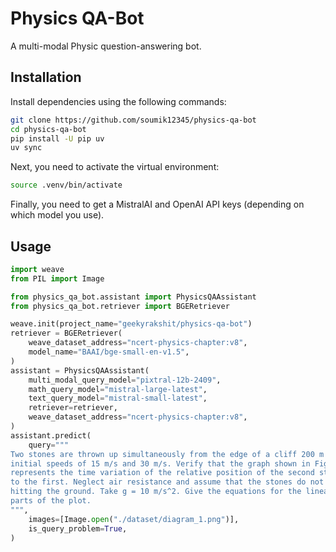 # Physics QA-Bot

A multi-modal Physic question-answering bot.

## Installation

Install dependencies using the following commands:

```bash
git clone https://github.com/soumik12345/physics-qa-bot
cd physics-qa-bot
pip install -U pip uv
uv sync
```

Next, you need to activate the virtual environment:

```bash
source .venv/bin/activate
```

Finally, you need to get a MistralAI and OpenAI API keys (depending on which model you use).

## Usage

```python
import weave
from PIL import Image

from physics_qa_bot.assistant import PhysicsQAAssistant
from physics_qa_bot.retriever import BGERetriever

weave.init(project_name="geekyrakshit/physics-qa-bot")
retriever = BGERetriever(
    weave_dataset_address="ncert-physics-chapter:v8",
    model_name="BAAI/bge-small-en-v1.5",
)
assistant = PhysicsQAAssistant(
    multi_modal_query_model="pixtral-12b-2409",
    math_query_model="mistral-large-latest",
    text_query_model="mistral-small-latest",
    retriever=retriever,
    weave_dataset_address="ncert-physics-chapter:v8",
)
assistant.predict(
    query="""
Two stones are thrown up simultaneously from the edge of a cliff 200 m high with
initial speeds of 15 m/s and 30 m/s. Verify that the graph shown in Figure correctly
represents the time variation of the relative position of the second stone with respect
to the first. Neglect air resistance and assume that the stones do not rebound after
hitting the ground. Take g = 10 m/s^2. Give the equations for the linear and curved
parts of the plot.
""",
    images=[Image.open("./dataset/diagram_1.png")],
    is_query_problem=True,
)
```